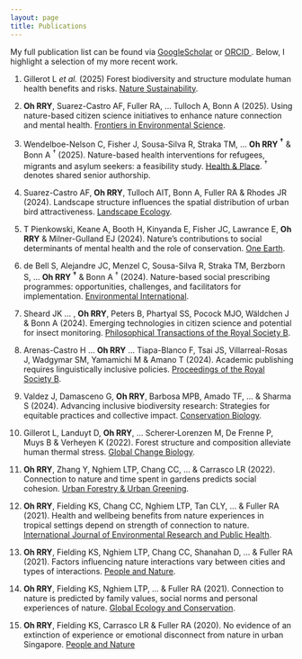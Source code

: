 ```yaml
---
layout: page
title: Publications 
---
```


My full publication list can be found via [GoogleScholar](https://scholar.google.com/citations?user=E2hr2CMAAAAJ&hl=en&oi=ao) or [ORCID ](https://orcid.org/0000-0003-2716-7727).
Below, I highlight a selection of my more recent work. 

1. Gillerot L _et al._ (2025) Forest biodiversity and structure modulate human health benefits and risks. [Nature Sustainability](https://doi.org/10.1038/s41893-025-01547-3).

2. **Oh RRY**, Suarez-Castro AF, Fuller RA, … Tulloch A, Bonn A (2025). Using nature-based citizen science initiatives to enhance nature connection and mental health. [Frontiers in Environmental Science](https://doi.org/10.3389/fenvs.2025.1461601).

3. Wendelboe-Nelson C, Fisher J, Sousa-Silva R, Straka TM, … **Oh RRY $^{\text{†}}$** & Bonn A $^{\text{†}}$ (2025). Nature-based health interventions for refugees, migrants and asylum seekers: a feasibility study. [Health & Place](https://doi.org/10.1016/j.healthplace.2024.103387). $^{\text{†}}$ denotes shared senior authorship. 

4. Suarez-Castro AF, **Oh RRY**, Tulloch AIT, Bonn A, Fuller RA & Rhodes JR (2024). Landscape structure influences the spatial distribution of urban bird attractiveness. [Landscape Ecology](https://doi.org/10.1007/s10980-024-01950-9).

5. T Pienkowski, Keane A, Booth H, Kinyanda E, Fisher JC, Lawrance E, **Oh RRY** & Milner-Gulland EJ (2024). Nature’s contributions to social determinants of mental health and the role of conservation. [One Earth](https://doi.org/10.1016/j.oneear.2024.05.004).

6. de Bell S, Alejandre JC, Menzel C, Sousa-Silva R, Straka TM, Berzborn S, ... **Oh RRY $^{\text{†}}$** & Bonn A $^{\text{†}}$ (2024). Nature-based social prescribing programmes: opportunities, challenges, and facilitators for implementation. [Environmental International](https://doi.org/10.1016/j.envint.2024.108801). 

7. Sheard JK … , **Oh RRY**, Peters B, Phartyal SS, Pocock MJO, Wäldchen J & Bonn A (2024). Emerging technologies in citizen science and potential for insect monitoring. [Philosophical Transactions of the Royal Society B](https://doi.org/10.1098/rstb.2023.0106).

8. Arenas-Castro H … **Oh RRY** … Tiapa-Blanco F, Tsai JS, Villarreal-Rosas J, Wadgymar SM, Yamamichi M & Amano T (2024). Academic publishing requires linguistically inclusive policies. [Proceedings of the Royal Society B](https://doi.org/10.1098/rspb.2023.2840).
    
9.	Valdez J, Damasceno G, **Oh RRY**, Barbosa MPB, Amado TF, … & Sharma S (2024). Advancing inclusive biodiversity research: Strategies for equitable practices and collective impact. [Conservation Biology](https://doi.org/10.1111/cobi.14325 ).
    
10. Gillerot L, Landuyt D, **Oh RRY**, … Scherer‐Lorenzen M, De Frenne P, Muys B & Verheyen K (2022). Forest structure and composition alleviate human thermal stress. [Global Change Biology](https://doi.org/10.1111/gcb.16419).

11. **Oh RRY**, Zhang Y, Nghiem LTP, Chang CC, ... & Carrasco LR (2022). Connection to nature and time spent in gardens predicts social cohesion. [Urban Forestry & Urban Greening](https://doi.org/10.1016/j.ufug.2022.127655).
      
12.	**Oh RRY**, Fielding KS, Chang CC, Nghiem LTP, Tan CLY, ... & Fuller RA (2021). Health and wellbeing benefits from nature experiences in tropical settings depend on strength of connection to nature. [International Journal of Environmental Research and Public Health](https://doi.org/10.3390/ijerph181910149).

13.	**Oh RRY**, Fielding KS, Nghiem LTP, Chang CC, Shanahan D, … & Fuller RA (2021). Factors influencing nature interactions vary between cities and types of interactions. [People and Nature](https://doi.org/10.1002/pan3.10181).
    
14.	**Oh RRY**, Fielding KS, Nghiem LTP, … & Fuller RA (2021). Connection to nature is predicted by family values, social norms and personal experiences of nature. [Global Ecology and Conservation](https://doi.org/10.1016/j.gecco.2021.e01632).
     
16.	**Oh RRY**, Fielding KS, Carrasco LR & Fuller RA (2020). No evidence of an extinction of experience or emotional disconnect from nature in urban Singapore. [People and Nature](https://doi.org/10.1002/pan3.10148)
